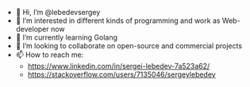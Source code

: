 - 👋 Hi, I’m @lebedevsergey
- 👀 I’m interested in different kinds of programming and work as Web-developer now 
- 🌱 I’m currently learning Golang
- 💞️ I’m looking to collaborate on open-source and commercial projects
- 📫 How to reach me:
  - https://www.linkedin.com/in/sergei-lebedev-7a523a62/
  - https://stackoverflow.com/users/7135046/sergeylebedev

<!---
lebedevsergey/lebedevsergey is a ✨ special ✨ repository because its `README.md` (this file) appears on your GitHub profile.
You can click the Preview link to take a look at your changes.
--->
